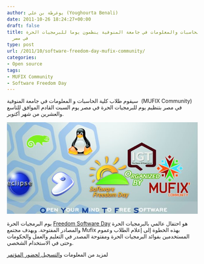 ```yaml
---
author: يوغرطة بن علي (Youghourta Benali)
date: 2011-10-26 18:24:27+00:00
draft: false
title: طلاب كلية الحاسبات والمعلومات في جامعة المنوفية ينظمون يوما للبرمجيات الحرة
  في مصر
type: post
url: /2011/10/software-freedom-day-mufix-community/
categories:
- Open source
tags:
- MUFIX Community
- Software Freedom Day
---
```


سيقوم طلاب كلية الحاسبات و المعلومات في جامعة المنوفية  (MUFIX Community) في مصر بتنظيم يوم للبرمجيات الحرة في مصر يوم السبت القادم الموافق للتاسع والعشرين من شهر أكتوبر.







[![](software-freedom-day-mufix-community.png)
](software-freedom-day-mufix-community.png)




يوم البرمجيات الحرة [Freedom Software Day](http://www.softwarefreedomday.org/) هو احتفال عالمي بالبرمجيات الحرة والمصادر المفتوحة. ويهدف مجتمع Mufix بهذه الخطوة إلى إعلام الطلاب وعموم المستخدمين بفوائد البرمجيات الحرة ومفتوحة المصدر في التعليم والعمل والحكومات وحتى في الاستخدام الشخصي.


لمزيد من المعلومات و[التسجيل لحضور المؤتمر](http://sfd.mufix.org/site/)
